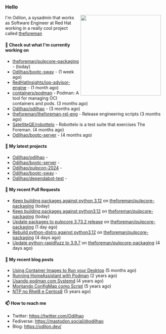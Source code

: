 ### Hello

<img align="right" src="https://avatars.githubusercontent.com/odilhao" width="260">

I'm Odilon, a sysadmin that works as Software Engineer at Red Hat working in a really cool project called [theforeman](https://theforeman.org/)

#### 👷 Check out what I'm currently working on

- [theforeman/pulpcore-packaging](https://github.com/theforeman/pulpcore-packaging) -  (today)
- [Odilhao/bootc-sway](https://github.com/Odilhao/bootc-sway) -  (1 week ago)
- [RedHatInsights/iop-advisor-engine](https://github.com/RedHatInsights/iop-advisor-engine) -  (1 month ago)
- [containers/podman](https://github.com/containers/podman) - Podman: A tool for managing OCI containers and pods. (3 months ago)
- [Odilhao/odilhao](https://github.com/Odilhao/odilhao) -  (3 months ago)
- [theforeman/theforeman-rel-eng](https://github.com/theforeman/theforeman-rel-eng) - Release engineering scripts (3 months ago)
- [SatelliteQE/robottelo](https://github.com/SatelliteQE/robottelo) - Robottelo is a test suite that exercises The Foreman. (4 months ago)
- [Odilhao/bootc-server](https://github.com/Odilhao/bootc-server) -  (4 months ago)

#### 🌱 My latest projects

- [Odilhao/odilhao](https://github.com/Odilhao/odilhao) - 
- [Odilhao/bootc-server](https://github.com/Odilhao/bootc-server) - 
- [Odilhao/pulpcon-2024](https://github.com/Odilhao/pulpcon-2024) - 
- [Odilhao/bootc-sway](https://github.com/Odilhao/bootc-sway) - 
- [Odilhao/dependabot-test](https://github.com/Odilhao/dependabot-test) - 

#### 🔨 My recent Pull Requests

- [Keep building packages against python 3.12](https://github.com/theforeman/pulpcore-packaging/pull/1752) on [theforeman/pulpcore-packaging](https://github.com/theforeman/pulpcore-packaging) (today)
- [Keep building packages against python3.12](https://github.com/theforeman/pulpcore-packaging/pull/1751) on [theforeman/pulpcore-packaging](https://github.com/theforeman/pulpcore-packaging) (today)
- [Update packages to pulpcore 3.73.2 release](https://github.com/theforeman/pulpcore-packaging/pull/1743) on [theforeman/pulpcore-packaging](https://github.com/theforeman/pulpcore-packaging) (1 day ago)
- [Rebuild python-distro against python3.12](https://github.com/theforeman/pulpcore-packaging/pull/1742) on [theforeman/pulpcore-packaging](https://github.com/theforeman/pulpcore-packaging) (4 days ago)
- [Update python-rapidfuzz to 3.9.7](https://github.com/theforeman/pulpcore-packaging/pull/1741) on [theforeman/pulpcore-packaging](https://github.com/theforeman/pulpcore-packaging) (4 days ago)

#### 📜 My recent blog posts

- [Using Container Images to Run your Desktop](https://odilon.dev/2024/10/29/building-a-desktop-with-bootc/) (5 months ago)
- [Running HomeAssistant with Podman](https://odilon.dev/2022/12/20/homeassistant-with-podman/) (2 years ago)
- [Usando podman com Systemd](https://odilon.dev/2020/06/30/usando-podman-com-systemd/) (4 years ago)
- [Montando ConfigMap como Script](https://odilon.dev/2020/03/08/montando-configmap-como-script/) (5 years ago)
- [NTP no Rhel8 e Centos8](https://odilon.dev/2019/09/17/2019-09-17-ntp-rhel8-centos8/) (5 years ago)


#### 📫 How to reach me

- Twitter: https://twitter.com/Odilhao
- Fediverse: https://mastodon.social/@odilhao
- Blog: https://odilon.dev/
